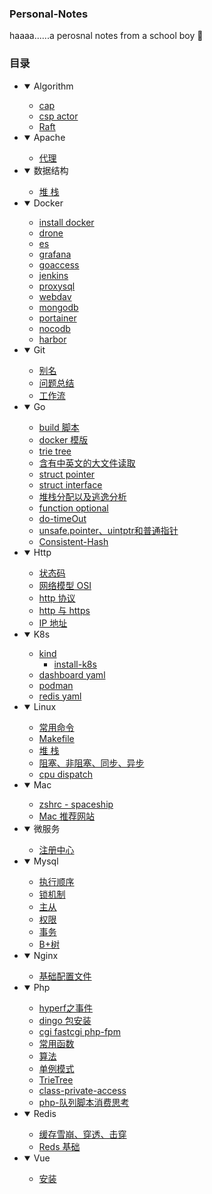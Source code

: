 ### Personal-Notes
haaaa......a
perosnal notes from a school boy :100:


### 目录

- <details open>
  <summary>Algorithm</summary>

  - [cap](algorithm/cap.md)
  - [csp actor](algorithm/actor和csp.md)
  - [Raft](algorithm/Raft.md)

  </details>
- <details open>
  <summary>Apache</summary>

  - [代理](apache/proxy.md)

  </details>
- <details open>
  <summary>数据结构</summary>

  - [堆 栈](data-structure/stack.md)

  </details>
- <details open>
  <summary>Docker</summary>
  
  - [install docker](docker/install-docker.sh)
  - [drone](docker/drone/docker-compose.yml)
  - [es](docker/elastic/docker-compose.yml)
  - [grafana](docker/grafana/docker-compose.yml)
  - [goaccess](docker/goaccess/docker-compose.yml)
  - [jenkins](docker/jenkins/docker-compose.yml)
  - [proxysql](docker/proxysql/docker-compose.yml)
  - [webdav](docker/webdav/docker-compose.yml)
  - [mongodb](docker/mongodb/docker-compose.yml)
  - [portainer](docker/portainer/docker-compose.yml)
  - [nocodb](docker/nocodb/docker-compose.yml)
  - [harbor](docker/harbor/README.md)

  </details>
- <details open>
  <summary>Git</summary>
  
  - [别名](git/.gitconfig)
  - [问题总结](git/problem.md)
  - [工作流](git/workflow.md)

  </details>
- <details open>
  <summary>Go</summary>

  - [build 脚本](go/build.sh)
  - [docker 模版](go/Dockerfile)
  - [trie tree](go/trietree.md)
  - [含有中英文的大文件读取](go/read-big-file.md)
  - [struct pointer](go/struct-pointer.md)
  - [struct interface](go/struct-interface.md)
  - [堆栈分配以及逃逸分析](go/escape-analysis.md)
  - [function optional](go/function-optional.md)
  - [do-timeOut](go/do-timeout.md)
  - [unsafe.pointer、uintptr和普通指针](go/unsafe-pointer.md)
  - [Consistent-Hash](go/一致性哈希.md)

  </details>
- <details open>
  <summary>Http</summary>
  
  - [状态码](http/status-code.md)
  - [网络模型 OSI](http/network-base.md)
  - [http 协议](http/http分析.md)
  - [http 与 https](http/https-secure.md)
  - [IP 地址](http/ipaddress.md)

  </details>
- <details open>
  <summary>K8s</summary>
  
  - [kind](k8s/kind)
    - [install-k8s](k8s/kind/kind.yml)
  - [dashboard yaml](k8s/dashboard.yml)
  - [podman](k8s/podman.sh)
  - [redis yaml](k8s/redis.yml)

  </details>
- <details open>
  <summary>Linux</summary>
  
  - [常用命令](linux/命令.md)
  - [Makefile](linux/makefile.md)
  - [堆 栈](linux/heap-stack.md)
  - [阻塞、非阻塞、同步、异步](linux/阻塞-非阻塞-同步-异步.md)
  - [cpu dispatch](linux/cpu-dispatch.md)

  </details>
- <details open>
  <summary>Mac</summary>
  
  - [zshrc - spaceship](mac/zsh/.zshrc)
  - [Mac 推荐网站](mac/recommend-website.md)

  </details>
- <details open>
  <summary>微服务</summary>
  
  - [注册中心](microservice/registry.md)

  </details>
- <details open>
  <summary>Mysql</summary>
  
  - [执行顺序](mysql/execution-sequence.md)
  - [锁机制](mysql/lock.md)
  - [主从](mysql/Master-Slave.md)
  - [权限](mysql/permission.md)
  - [事务](mysql/transaction.md)
  - [B+树](mysql/tree.md)

  </details>
- <details open>
  <summary>Nginx</summary>
  
  - [基础配置文件](nginx/nginx.conf.md)

  </details>
- <details open>
  <summary>Php</summary>
  
  - [hyperf之事件](php/hyperf/hyperf之事件源码分析.md)
  - [dingo 包安装](php/laravel/install-dingo.md)
  - [cgi fastcgi php-fpm](php/CGI%20FASTCGI%20PHP-FPM.md)
  - [常用函数](php/php-functions.md)
  - [算法](php/php.md)
  - [单例模式](php/single-instance.md)
  - [TrieTree](php/TrieTree.md)
  - [class-private-access](php/class-private-access.md)
  - [php-队列脚本消费思考](php/php-队列脚本消费思考.md)

  </details>
- <details open>
  <summary>Redis</summary>

    - [缓存雪崩、穿透、击穿](redis/缓存雪崩、缓存穿透、缓存失效.md)
    - [Reds 基础](redis/redis.md)
  
  </details>
- <details open>
  <summary>Vue</summary>

  - [安装](vue/config.md)
  
  </details>
